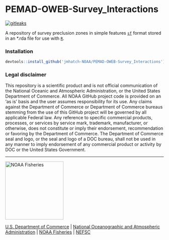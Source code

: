 # PEMAD-OWEB-Survey_Interactions

[![gitleaks](https://github.com/jmhatch-NOAA/PEMAD-OWEB-Survey_Interactions/actions/workflows/secretScan.yml/badge.svg)](https://github.com/jmhatch-NOAA/PEMAD-OWEB-Survey_Interactions/actions/workflows/secretScan.yml) 

A repository of survey preclusion zones in simple features [`sf`](https://r-spatial.github.io/sf/) format stored in an *.rda file for use with [`R`](https://www.r-project.org/).

### Installation

```r
devtools::install_github('jmhatch-NOAA/PEMAD-OWEB-Survey_Interactions')
```

### Legal disclaimer

This repository is a scientific product and is not official communication of the National Oceanic and Atmospheric Administration, or the United States Department of Commerce. All NOAA GitHub project code is provided on an ‘as is’ basis and the user assumes responsibility for its use. Any claims against the Department of Commerce or Department of Commerce bureaus stemming from the use of this GitHub project will be governed by all applicable Federal law. Any reference to specific commercial products, processes, or services by service mark, trademark, manufacturer, or otherwise, does not constitute or imply their endorsement, recommendation or favoring by the Department of Commerce. The Department of Commerce seal and logo, or the seal and logo of a DOC bureau, shall not be used in any manner to imply endorsement of any commercial product or activity by DOC or the United States Government.

---

<img src="https://raw.githubusercontent.com/nmfs-fish-tools/nmfspalette/main/man/figures/noaa-fisheries-rgb-2line-horizontal-small.png" width="185" alt="NOAA Fisheries">

[U.S. Department of Commerce](https://www.commerce.gov/) | [National Oceanographic and Atmospheric Administration](https://www.noaa.gov) | [NOAA Fisheries](https://www.fisheries.noaa.gov/) | [NEFSC](https://www.fisheries.noaa.gov/about/northeast-fisheries-science-center)
